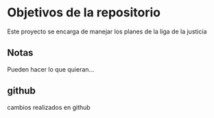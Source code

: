 # Objetivos de la repositorio

Este proyecto se encarga de manejar los planes de la liga de la justicia


## Notas
Pueden hacer lo que quieran...

## github
cambios realizados en github
